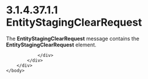 <html dir="LTR" xmlns:mshelp="http://msdn.microsoft.com/mshelp" xmlns:ddue="http://ddue.schemas.microsoft.com/authoring/2003/5" xmlns:xlink="http://www.w3.org/1999/xlink" xmlns:tool="http://www.microsoft.com/tooltip">
    <head>
        <meta http-equiv="Content-Type" content="text/html; CHARSET=utf-8"></meta>
        <meta name="save" content="history"></meta>
        <title>3.1.4.37.1.1 EntityStagingClearRequest</title>
        <xml>
            <mshelp:toctitle title="3.1.4.37.1.1 EntityStagingClearRequest"></mshelp:toctitle>
            <mshelp:rltitle title="[MS-SSMDSWS-15]: EntityStagingClearRequest"></mshelp:rltitle>
            <mshelp:keyword index="A" term="cc931fdf-b03f-4d64-9362-83342803c764"></mshelp:keyword>
            <mshelp:attr name="DCSext.ContentType" value="open specification"></mshelp:attr>
            <mshelp:attr name="AssetID" value="cc931fdf-b03f-4d64-9362-83342803c764"></mshelp:attr>
            <mshelp:attr name="TopicType" value="kbRef"></mshelp:attr>
            <mshelp:attr name="DCSext.Title" value="[MS-SSMDSWS-15]: EntityStagingClearRequest" />
        </xml>
    </head>
    <body>
        <div id="header">
            <h1 class="heading">3.1.4.37.1.1 EntityStagingClearRequest</h1>
        </div>
        <div id="mainSection">
            <div id="mainBody">
                <div id="allHistory" class="saveHistory"></div>
                <div id="sectionSection0" class="section" name="collapseableSection">
                    

<p>The <b>EntityStagingClearRequest</b> message contains the <b>EntityStagingClearRequest</b>
element.</p>


                </div>
            </div>
        </div>
    </body>
</html>
